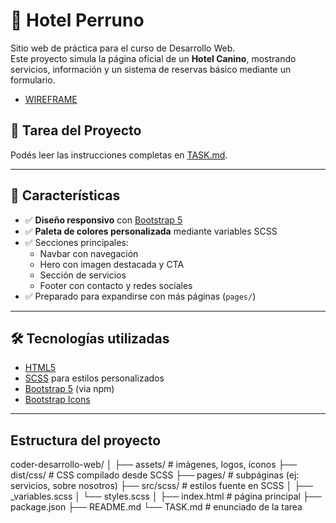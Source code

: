 # 🐶 Hotel Perruno

Sitio web de práctica para el curso de Desarrollo Web.  
Este proyecto simula la página oficial de un **Hotel Canino**, mostrando servicios, información y un sistema de reservas básico mediante un formulario.

- [WIREFRAME](https://whimsical.com/wireframe-hotel-perritos-HX7Gw8BdViAGqVokQBX3et)

## 📌 Tarea del Proyecto

Podés leer las instrucciones completas en [TASK.md](./TASK.md).

---

## 📌 Características

- ✅ **Diseño responsivo** con [Bootstrap 5](https://getbootstrap.com/)
- ✅ **Paleta de colores personalizada** mediante variables SCSS
- ✅ Secciones principales:
  - Navbar con navegación
  - Hero con imagen destacada y CTA
  - Sección de servicios
  - Footer con contacto y redes sociales
- ✅ Preparado para expandirse con más páginas (`pages/`)

---

## 🛠️ Tecnologías utilizadas

- [HTML5](https://developer.mozilla.org/docs/Web/HTML)
- [SCSS](https://sass-lang.com/) para estilos personalizados
- [Bootstrap 5](https://getbootstrap.com/) (via npm)
- [Bootstrap Icons](https://icons.getbootstrap.com/)

---

## Estructura del proyecto

coder-desarrollo-web/
│
├── assets/ # imágenes, logos, íconos
├── dist/css/ # CSS compilado desde SCSS
├── pages/ # subpáginas (ej: servicios, sobre nosotros)
├── src/scss/ # estilos fuente en SCSS
│ ├── \_variables.scss
│ └── styles.scss
│
├── index.html # página principal
├── package.json
├── README.md
└── TASK.md # enunciado de la tarea

